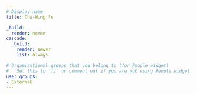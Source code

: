 ```yaml
---
# Display name
title: Chi-Wing Fu

_build:
  render: never
cascade:
  _build:
    render: never
    list: always

# Organizational groups that you belong to (for People widget)
#   Set this to `[]` or comment out if you are not using People widget.
user_groups:
- External
---
```

